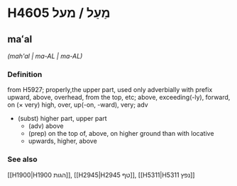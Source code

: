 # H4605 מַעַל / מעל

## maʻal

_(mah'al | ma-AL | ma-AL)_

### Definition

from H5927; properly,the upper part, used only adverbially with prefix upward, above, overhead, from the top, etc; above, exceeding(-ly), forward, on (× very) high, over, up(-on, -ward), very; adv

- (subst) higher part, upper part
  - (adv) above
  - (prep) on the top of, above, on higher ground than with locative
  - upwards, higher, above

### See also

[[H1900|H1900 הגות]], [[H2945|H2945 טף]], [[H5311|H5311 נפץ]]
